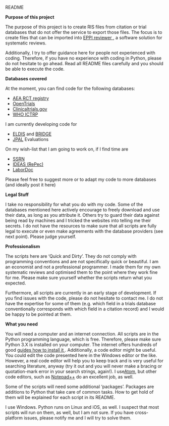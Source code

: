 <p>
    README
</p>
<p>
    <strong>Purpose of this project </strong>
</p>
<p>
    The purpose of this project is to create RIS files from citation or trial
    databases that do not offer the service to export those files. The focus is
    to create files that can be imported into
    <a
        href="https://eppi.ioe.ac.uk/CMS/Default.aspx?alias=eppi.ioe.ac.uk/cms/er4&amp;"
    >
        EPPI reviewer
    </a>
    , a software solution for systematic reviews.
</p>
<p>
    Additionally, I try to offer guidance here for people not experienced with
    coding. Therefore, if you have no experience with coding in Python, please
    do not hesitate to go ahead. Read all README files carefully and you should
    be able to execute the code.
</p>
<p>
    <strong>Databases covered </strong>
</p>
<p>
    At the moment, you can find code for the following databases:
</p>
<ul>
    <li>
        <a href="https://www.socialscienceregistry.org/">AEA RCT registry</a>
    </li>
    <li>
        <a href="https://opentrials.net/">OpenTrials </a>
    </li>
    <li>
        <a href="https://clinicaltrials.gov/">Clinicaltrials.gov</a>
    </li>
    <li>
        <a href="http://www.who.int/ictrp/en/">WHO ICTRP</a>
    </li>
</ul>
<p>
    I am currently developing code for
</p>
<ul>
    <li>
        <a href="http://www.eldis.org/">ELDIS</a>
        and <a href="http://www.bridge.ids.ac.uk/">BRIDGE </a>
    </li>
    <li>
        <a href="https://www.povertyactionlab.org/evaluations">JPAL</a>
        Evaluations
    </li>
</ul>
<p>
    On my wish-list that I am going to work on, if I find time are
</p>
<ul>
    <li>
        <a href="https://www.ssrn.com/en/">SSRN</a>
    </li>
    <li>
        <a href="https://ideas.repec.org/">IDEAS (RePec)</a>
    </li>
    <li>
        <a href="https://labordoc.ilo.org/">LaborDoc</a>
    </li>
</ul>
<p>
    Please feel free to suggest more or to adapt my code to more databases (and
    ideally post it here)
</p>
<p>
    <strong>Legal Stuff </strong>
</p>
<p>
    I take no responsibility for what you do with my code. Some of the
    databases mentioned here actively encourage to freely download and use
    their data, as long as you attribute it. Others try to guard their data
    against being read by machines and I tricked the websites into telling me
    their secrets. I do not have the resources to make sure that all scripts
    are fully legal to execute or even make agreements with the database
    providers (see next point). Please judge yourself.
</p>
<p>
    <strong>Professionalism </strong>
</p>
<p>
    The scripts here are &#8216;Quick and Dirty&#8217;. They do not comply with
    programming conventions and are not specifically quick or beautiful. I am
    an economist and not a professional programmer. I made them for my own
    systematic reviews and optimised them to the point where they work fine for
    me. Please make sure yourself whether the scripts return what you expected.
</p>
<p>
    Furthermore, all scripts are currently in an early stage of development. If
    you find issues with the code, please do not hesitate to contact me. I do
    not have the expertise for some of them (e.g. which field in a trials
    database conventionally corresponds with which field in a citation record)
    and I would be happy to be pointed at them.
</p>
<p>
    <strong>What you need </strong>
</p>
<p>
    You will need a computer and an internet connection. All scripts are in the
    Python programming language, which is free. Therefore, please make sure
    Python 3.X is installed on your computer. The internet offers hundreds of
    good
    <a href="http://lmgtfy.com/?q=Installing+Python">
        guides how to install it
    </a>
    . Additionally, a code editor might be useful. You could edit the code
    presented here in the Windows editor or the like. However, a real code
    editor will help you to keep track and is very useful for searching
    literature, anyway (try it out and you will never make a bracing or
quotation-mark error in your search strings, again!). I use<a href="https://atom.io/">Atom</a>, but other code editors, such as    <a href="https://notepad-plus-plus.org/">Notepad++</a> do an excellent job,
    as well.
</p>
<p>
    Some of the scripts will need some additional &#8216;packages&#8217;.
    Packages are additions to Python that take care of common tasks. How to get
    hold of them will be explained for each script in its README.
</p>
<p>
    I use Windows. Python runs on Linux and iOS, as well. I suspect that most
    scripts will run on them, as well, but I am not sure. If you have
    cross-platform issues, please notify me and I will try to solve them.
</p>
